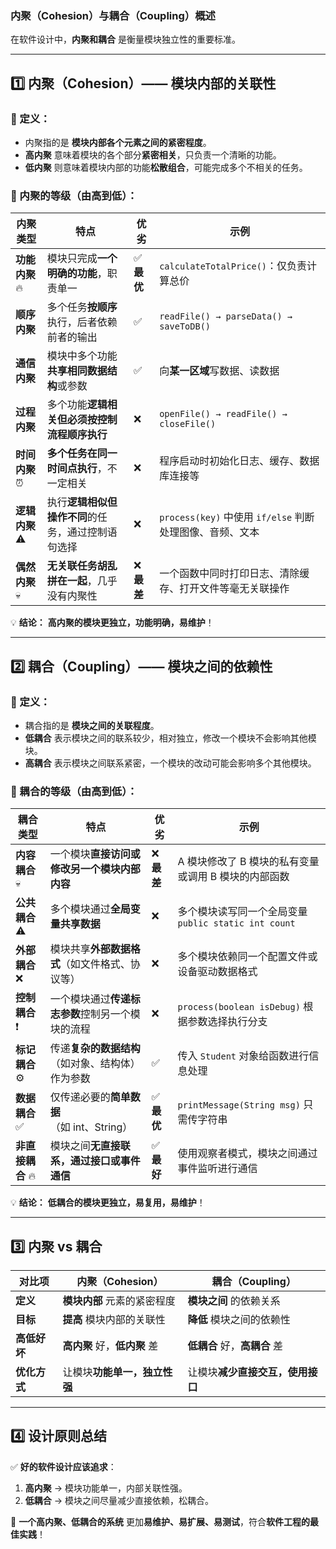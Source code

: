 ### **内聚（Cohesion）与耦合（Coupling）概述**  

在软件设计中，**内聚和耦合** 是衡量模块独立性的重要标准。  

---

## **1️⃣ 内聚（Cohesion）—— 模块内部的关联性**  
### **🔹 定义：**  
- 内聚指的是 **模块内部各个元素之间的紧密程度**。  
- **高内聚** 意味着模块的各个部分**紧密相关**，只负责一个清晰的功能。  
- **低内聚** 则意味着模块内部的功能**松散组合**，可能完成多个不相关的任务。  

### **🔹 内聚的等级（由高到低）**：

| **内聚类型**    | **特点**                      | **优劣**   | **示例**                                    |
|-------------|-----------------------------|----------|-------------------------------------------|
| **功能内聚** 🔥 | 模块只完成**一个明确的功能**，职责单一       | ✅ **最优** | `calculateTotalPrice()`：仅负责计算总价           |
| **顺序内聚**    | 多个任务**按顺序**执行，后者依赖前者的输出     | ✅        | `readFile() → parseData() → saveToDB()`   |
| **通信内聚**    | 模块中多个功能**共享相同数据结构**或参数      | ✅        | 向**某一区域**写数据、读数据                          |
| **过程内聚**    | 多个功能**逻辑相关但必须按控制流程顺序执行**    | ❌        | `openFile() → readFile() → closeFile()`   |
| **时间内聚** ⏰  | **多个任务在同一时间点执行**，不一定相关      | ❌        | 程序启动时初始化日志、缓存、数据库连接等                      |
| **逻辑内聚** ⚠️ | 执行**逻辑相似但操作不同**的任务，通过控制语句选择 | ❌        | `process(key)` 中使用 `if/else` 判断处理图像、音频、文本 |
| **偶然内聚** 💀 | **无关联任务胡乱拼在一起**，几乎没有内聚性     | ❌ **最差** | 一个函数中同时打印日志、清除缓存、打开文件等毫无关联操作              |

💡 **结论：** **高内聚的模块更独立，功能明确，易维护**！  

---

## **2️⃣ 耦合（Coupling）—— 模块之间的依赖性**  
### **🔹 定义：**  
- 耦合指的是 **模块之间的关联程度**。  
- **低耦合** 表示模块之间的联系较少，相对独立，修改一个模块不会影响其他模块。  
- **高耦合** 表示模块之间联系紧密，一个模块的改动可能会影响多个其他模块。  

### **🔹 耦合的等级（由高到低）**：

| **耦合类型**     | **特点**                       | **优劣**   | **示例**                                  |
|--------------|------------------------------|----------|-----------------------------------------|
| **内容耦合** 💀  | 一个模块**直接访问或修改另一个模块内部内容**     | ❌ **最差** | A 模块修改了 B 模块的私有变量或调用 B 模块的内部函数          |
| **公共耦合** ⚠️  | 多个模块通过**全局变量共享数据**           | ❌        | 多个模块读写同一个全局变量 `public static int count` |
| **外部耦合** ❌   | 模块共享**外部数据格式**（如文件格式、协议等）    | ❌        | 多个模块依赖同一个配置文件或设备驱动数据格式                  |
| **控制耦合** ❗   | 一个模块通过**传递标志参数**控制另一个模块的流程   | ❌        | `process(boolean isDebug)` 根据参数选择执行分支   |
| **标记耦合** ⚙️  | 传递**复杂的数据结构**（如对象、结构体）作为参数   | ✅        | 传入 `Student` 对象给函数进行信息处理                |
| **数据耦合** ✅   | 仅传递必要的**简单数据**（如 int、String） | ✅ **最优** | `printMessage(String msg)` 只需传字符串       |
| **非直接耦合** 🔥 | 模块之间**无直接联系，通过接口或事件通信**      | ✅ **最好** | 使用观察者模式，模块之间通过事件监听进行通信                  |

💡 **结论：** **低耦合的模块更独立，易复用，易维护**！  

---

## **3️⃣ 内聚 vs 耦合**
| **对比项**  | **内聚（Cohesion）**    | **耦合（Coupling）**    |
|----------|---------------------|---------------------|
| **定义**   | **模块内部** 元素的紧密程度    | **模块之间** 的依赖关系      |
| **目标**   | **提高** 模块内部的关联性     | **降低** 模块之间的依赖性     |
| **高低好坏** | **高内聚** 好，**低内聚** 差 | **低耦合** 好，**高耦合** 差 |
| **优化方式** | 让模块**功能单一，独立性强**    | 让模块**减少直接交互，使用接口**  |

---

## **4️⃣ 设计原则总结**
✅ **好的软件设计应该追求**：
1. **高内聚** → 模块功能单一，内部关联性强。  
2. **低耦合** → 模块之间尽量减少直接依赖，松耦合。  

🚀 **一个高内聚、低耦合的系统** 更加**易维护、易扩展、易测试**，符合**软件工程的最佳实践**！